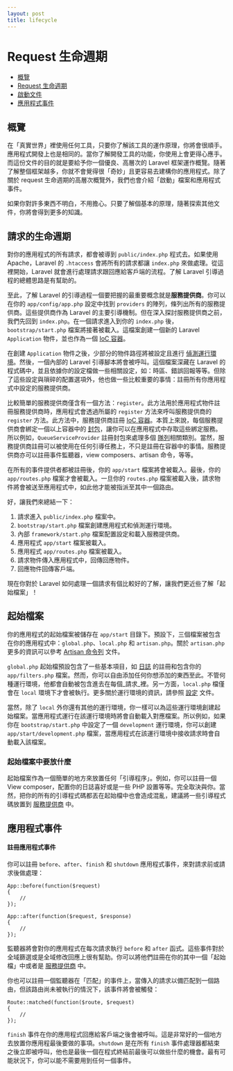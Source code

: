 ```yaml
---
layout: post
title: lifecycle
---
```

# Request 生命週期

- [概覽](#overview)
- [Request 生命週期](#request-lifecycle)
- [啟動文件](#start-files)
- [應用程式事件](#application-events)

<a name="overview"></a>
## 概覽

在「真實世界」裡使用任何工具，只要你了解該工具的運作原理，你將會很順手。應用程式開發上也是相同的。當你了解開發工具的功能，你使用上會更得心應手。而這份文件的目的就是要給予你一個優良、高層次的 Laravel 框架運作概覽。隨著了解整個框架越多，你就不會覺得很「奇妙」且更容易去建構你的應用程式。除了關於 request 生命週期的高層次概覽外，我們也會介紹「啟動」檔案和應用程式事件。

如果你對許多東西不明白，不用擔心。只要了解個基本的原理，隨著探索其他文件，你將會得到更多的知識。

<a name="request-lifecycle"></a>
## 請求的生命週期

對你的應用程式的所有請求，都會被導到 `public/index.php` 程式去。如果使用 Apache，Laravel 的 `.htaccess` 會將所有的請求都讓 `index.php` 來做處理。從這裡開始，Laravel 就會進行處理請求跟回應給客戶端的流程。了解 Laravel 引導過程的總體思路是有幫助的。

至此，了解 Laravel 的引導過程一個要把握的最重要概念就是**服務提供商**。你可以在你的 `app/config/app.php` 設定中找到 `providers` 的陣列，條列出所有的服務提供商。這些提供商作為 Laravel 的主要引導機制。但在深入探討服務提供商之前，我們先回到 `index.php`。在一個請求進入到你的 `index.php` 後，`bootstrap/start.php` 檔案將接著被載入。這檔案創建一個新的 Laravel `Application` 物件，並也作為一個 [IoC 容器](/docs/ioc)。

在創建 `Application` 物件之後，少部分的物件路徑將被設定且進行 [偵測運行環境](/docs/configuration#environment-configuration)。然後，一個內部的 Laravel 引導腳本將會被呼叫。這個檔案深藏在 Laravel 的程式碼中，並且依據你的設定檔做一些相關設定，如：時區、錯誤回報等等。但除了這些設定與瑣碎的配置選項外，他也做一些比較重要的事情：註冊所有你應用程式中設定的服務提供商。

比較簡單的服務提供商僅含有一個方法：`register`。此方法用於應用程式物件註冊服務提供商時，應用程式會透過所屬的 `register` 方法來呼叫服務提供商的 `register` 方法。此方法中，服務提供商註冊 [IoC 容器](/docs/ioc)。本質上來說，每個服務提供商會綁定一個以上容器中的 [封包](http://us3.php.net/manual/en/functions.anonymous.php)，讓你可以在應用程式中存取這些綁定服務。所以例如，`QueueServiceProvider` 註冊封包來處理多個 [隊列](/docs/queues)相關類別。當然，服務提供商註冊可以被使用在任何引導任務上，不只是註冊在容器中的事情。服務提供商亦可以註冊事件監聽器，view composers、artisan 命令，等等。

在所有的事件提供者都被註冊後，你的 `app/start` 檔案將會被載入。最後，你的 `app/routes.php` 檔案才會被載入。一旦你的 `routes.php` 檔案被載入後，請求物件將會被送至應用程式中，如此他才能被指派至其中一個路由。

好，讓我們來總結一下：

1. 請求進入 `public/index.php` 檔案中。
2. `bootstrap/start.php` 檔案創建應用程式和偵測運行環境。
3. 內部 `framework/start.php` 檔案配置設定和載入服務提供商。
4. 應用程式 `app/start` 檔案被載入。
5. 應用程式 `app/routes.php` 檔案被載入。
6. 請求物件傳入應用程式中，回傳回應物件。
7. 回應物件回傳客戶端。

現在你對於 Laravel 如何處理一個請求有個比較好的了解，讓我們更近些了解「起始檔案」！

<a name="start-files"></a>
## 起始檔案

你的應用程式的起始檔案被儲存在 `app/start` 目錄下。預設下，三個檔案被包含在你的應用程式中：`global.php`、`local.php` 和 `artisan.php`。關於 `artisan.php` 更多的資訊可以參考 [Artisan 命令列](/docs/commands#registering-commands) 文件。

`global.php` 起始檔預設包含了一些基本項目，如 [日誌](/docs/errors) 的註冊和包含你的 `app/filters.php` 檔案。然而，你可以自由添加任何你想添加的東西至此。不管何種運行環境，他都會自動被包含進去在每個_請求_裡。另一方面，`local.php` 檔僅會在 `local` 環境下才會被執行。更多關於運行環境的資訊，請參照 [設定](/docs/configuration) 文件。

當然，除了 `local` 外你還有其他的運行環境，你一樣可以為這些運行環境創建起始檔案。當應用程式運行在該運行環境時將會自動載入對應檔案。所以例如，如果你在 `bootstrap/start.php` 中設定了一個 `development` 運行環境，你可以創建 `app/start/development.php` 檔案，當應用程式在該運行環境中接收請求時會自動載入該檔案。

### 起始檔案中要放什麼

起始檔案作為一個簡單的地方來放置任何「引導程序」。例如，你可以註冊一個 View composer，配置你的日誌喜好或是一些 PHP 設置等等。完全取決與你。當然，把你的所有的引導程式碼都丟在起始檔中也會造成混亂，建議將一些引導程式碼放置到 [服務提供商](/docs/ioc#service-providers) 中。

<a name="application-events"></a>
## 應用程式事件

#### 註冊應用程式事件

你可以註冊 `before`、`after`、`finish` 和 `shutdown` 應用程式事件，來對請求前或請求後做處理：

	App::before(function($request)
	{
		//
	});

	App::after(function($request, $response)
	{
		//
	});

監聽器將會對你的應用程式在每次請求執行 `before` 和 `after` 函式。這些事件對於全域篩選或是全域修改回應上很有幫助。你可以將他們註冊在你的其中一個「起始檔」中或者是 [服務提供商](/docs/ioc#service-providers) 中。

你也可以註冊一個監聽器在「匹配」的事件上，當傳入的請求以備匹配到一個路由，但該路由尚未被執行的情況下，該事件將會被觸發：

	Route::matched(function($route, $request)
	{
		//
	});

`finish` 事件在你的應用程式回應給客戶端之後會被呼叫。這是非常好的一個地方去放置你應用程最後要做的事項。`shutdown` 是在所有 `finish` 事件處理器都結束之後立即被呼叫，他也是最後一個在程式終結前最後可以做些什麼的機會。最有可能狀況下，你可以能不需要用到任何一個事件。
